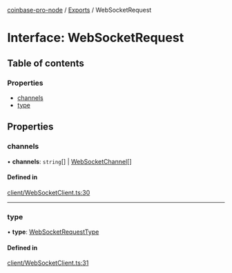 [coinbase-pro-node](../README.md) / [Exports](../modules.md) / WebSocketRequest

# Interface: WebSocketRequest

## Table of contents

### Properties

- [channels](websocketrequest.md#channels)
- [type](websocketrequest.md#type)

## Properties

### channels

• **channels**: `string`[] \| [WebSocketChannel](websocketchannel.md)[]

#### Defined in

[client/WebSocketClient.ts:30](https://github.com/bennycode/coinbase-pro-node/blob/4fcd15c/src/client/WebSocketClient.ts#L30)

---

### type

• **type**: [WebSocketRequestType](../enums/websocketrequesttype.md)

#### Defined in

[client/WebSocketClient.ts:31](https://github.com/bennycode/coinbase-pro-node/blob/4fcd15c/src/client/WebSocketClient.ts#L31)

